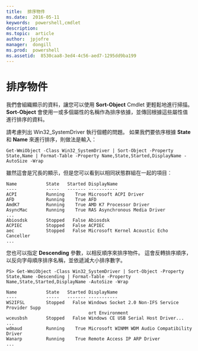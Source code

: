 ```yaml
---
title:  排序物件
ms.date:  2016-05-11
keywords:  powershell,cmdlet
description:  
ms.topic:  article
author:  jpjofre
manager:  dongill
ms.prod:  powershell
ms.assetid:  8530caa8-3ed4-4c56-aed7-1295dd9ba199
---
```


# 排序物件
我們會組織顯示的資料，讓您可以使用 **Sort-Object** Cmdlet 更輕鬆地進行掃描。 **Sort-Object** 會使用一或多個屬性的名稱作為排序依據，並傳回根據這些屬性值進行排序的資料。

請考慮列出 Win32_SystemDriver 執行個體的問題。 如果我們要依序根據 **State** 和 **Name** 來進行排序，則做法是輸入：

```
Get-WmiObject -Class Win32_SystemDriver | Sort-Object -Property State,Name | Format-Table -Property Name,State,Started,DisplayName -AutoSize -Wrap
```

雖然這會是冗長的顯示，但是您可以看到以相同狀態群組在一起的項目︰

```
Name           State   Started DisplayName
----           -----   ------- -----------
ACPI           Running    True Microsoft ACPI Driver
AFD            Running    True AFD
AmdK7          Running    True AMD K7 Processor Driver
AsyncMac       Running    True RAS Asynchronous Media Driver
...
Abiosdsk       Stopped   False Abiosdsk
ACPIEC         Stopped   False ACPIEC
aec            Stopped   False Microsoft Kernel Acoustic Echo Canceller
...
```

您也可以指定 **Descending** 參數，以相反順序來排序物件。 這會反轉排序順序，以反向字母順序排序名稱，並依遞減大小排序數字。

```
PS> Get-WmiObject -Class Win32_SystemDriver | Sort-Object -Property State,Name -Descending | Format-Table -Property Name,State,Started,DisplayName -AutoSize -Wrap

Name           State   Started DisplayName
----           -----   ------- -----------
WS2IFSL        Stopped   False Windows Socket 2.0 Non-IFS Service Provider Supp
                               ort Environment
wceusbsh       Stopped   False Windows CE USB Serial Host Driver...
...
wdmaud         Running    True Microsoft WINMM WDM Audio Compatibility Driver
Wanarp         Running    True Remote Access IP ARP Driver
...
```



<!--HONumber=May16_HO2-->



